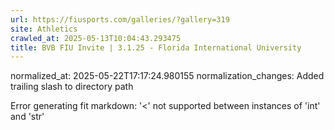 ```yaml
---
url: https://fiusports.com/galleries/?gallery=319
site: Athletics
crawled_at: 2025-05-13T10:04:43.293475
title: BVB FIU Invite | 3.1.25 - Florida International University
---
```

normalized_at: 2025-05-22T17:17:24.980155
normalization_changes: Added trailing slash to directory path

Error generating fit markdown: '<' not supported between instances of 'int' and 'str'